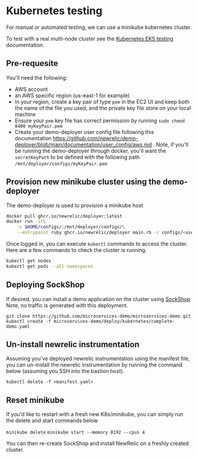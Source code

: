 # Kubernetes testing

For manual or automated testing, we can use a minikube kubernetes cluster.

To test with a real multi-node cluster see the [Kubernetes EKS testing](./kubernetes-eks.md) documentation.

## Pre-requesite

You'll need the following:
* AWS account
* an AWS specific region (us-east-1 for example)
* In your region, create a key pair of type `pem` in the EC2 UI and keep both the name of the file you used, and the private key file store on your local machine
* Ensure your `pem` key file has correct permission by running `sudo chmod 0400 myKeyPair.pem`
* Create your demo-deployer user config file following this documentation https://github.com/newrelic/demo-deployer/blob/main/documentation/user_config/aws.md . Note, if you'll be running the demo-deployer through docker, you'll want the `secretKeyPath` to be defined with the following path `/mnt/deployer/configs/myKeyPair.pem`


## Provision new minikube cluster using the demo-deployer

The demo-deployer is used to provision a minikube host

```bash
docker pull ghcr.io/newrelic/deployer:latest
docker run -it\
    -v $HOME/configs/:/mnt/deployer/configs/\
    --entrypoint ruby ghcr.io/newrelic/deployer main.rb -c configs/<user config filename>.json -d https://raw.githubusercontent.com/newrelic/open-install-library/main/test/manual/definitions/ohi/linux/k8-minikube-empty.json
```

Once logged in, you can execute `kubectl` commands to access the cluster. Here are a few commands to check the cluster is running.

```bash
kubectl get nodes
kubectl get pods --all-namespaces
```

## Deploying SockShop

If desired, you can install a demo application on the cluster using [SockShop](https://github.com/microservices-demo/microservices-demo/tree/master/deploy/kubernetes)
Note, no traffic is generated with this deployment.

```
git clone https://github.com/microservices-demo/microservices-demo.git
kubectl create -f microservices-demo/deploy/kubernetes/complete-demo.yaml 
```

## Un-install newrelic instrumentation

Assuming you've deployed newrelic instrumentation using the manifest file, you can un-install the newrelic instrumentation by running the command below (assuming you SSH into the bastion host).

`kubectl delete -f <manifest.yaml>`

## Reset minikube

If you'd like to restart with a fresh new K8s/minikube, you can simply run the delete and start commands below

`minikube delete`
`minikube start --memory 8192 --cpus 4`

You can then re-create SockShop and install NewRelic on a freshly created cluster.
